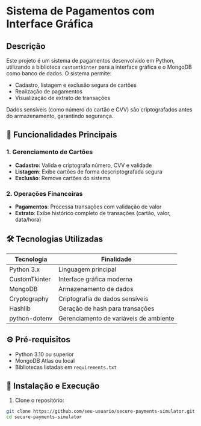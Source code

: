 # Sistema de Pagamentos com Interface Gráfica

## Descrição
Este projeto é um sistema de pagamentos desenvolvido em Python, utilizando a biblioteca `customtkinter` para a interface gráfica e o MongoDB como banco de dados. O sistema permite:

- Cadastro, listagem e exclusão segura de cartões
- Realização de pagamentos
- Visualização de extrato de transações

Dados sensíveis (como número do cartão e CVV) são criptografados antes do armazenamento, garantindo segurança.

## 🔑 Funcionalidades Principais

### 1. Gerenciamento de Cartões
- **Cadastro**: Valida e criptografa número, CVV e validade
- **Listagem**: Exibe cartões de forma descriptografada segura
- **Exclusão**: Remove cartões do sistema

### 2. Operações Financeiras
- **Pagamentos**: Processa transações com validação de valor
- **Extrato**: Exibe histórico completo de transações (cartão, valor, data/hora)

## 🛠 Tecnologias Utilizadas
| Tecnologia | Finalidade |
|------------|------------|
| Python 3.x | Linguagem principal |
| CustomTkinter | Interface gráfica moderna |
| MongoDB | Armazenamento de dados |
| Cryptography | Criptografia de dados sensíveis |
| Hashlib | Geração de hash para transações |
| python-dotenv | Gerenciamento de variáveis de ambiente |

## ⚙️ Pré-requisitos
- Python 3.10 ou superior
- MongoDB Atlas ou local
- Bibliotecas listadas em `requirements.txt`

## 🚀 Instalação e Execução

1. Clone o repositório:
```bash
git clone https://github.com/seu-usuario/secure-payments-simulator.git
cd secure-payments-simulator
